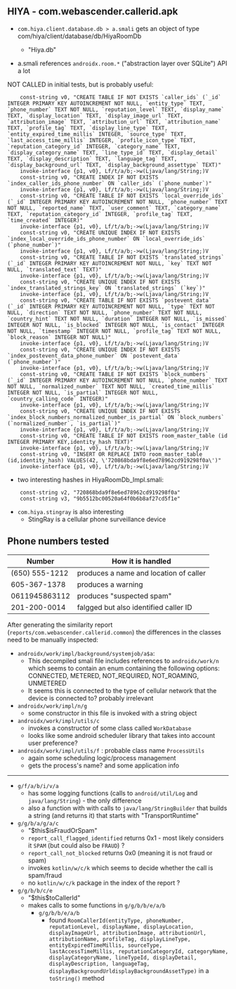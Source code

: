 ## HIYA - com.webascender.callerid.apk ##

- `com.hiya.client.database.db > a.smali` gets an object of type com/hiya/client/database/db/HiyaRoomDb
    * "Hiya.db"

- a.smali references `androidx.room.*` ("abstraction layer over SQLite") API a lot 

NOT CALLED in initial tests, but is probably useful:
```smali
    const-string v0, "CREATE TABLE IF NOT EXISTS `caller_ids` (`_id` INTEGER PRIMARY KEY AUTOINCREMENT NOT NULL, `entity_type` TEXT, `phone_number` TEXT NOT NULL, `reputation_level` TEXT, `display_name` TEXT, `display_location` TEXT, `display_image_url` TEXT, `attribution_image` TEXT, `attribution_url` TEXT, `attribution_name` TEXT, `profile_tag` TEXT, `display_line_type` TEXT, `entity_expired_time_millis` INTEGER, `source_type` TEXT, `last_access_time_millis` INTEGER, `profile_icon_type` TEXT, `reputation_category_id` INTEGER, `category_name` TEXT, `display_category_name` TEXT, `line_type_id` TEXT, `display_detail` TEXT, `display_description` TEXT, `language_tag` TEXT, `display_background_url` TEXT, `display_background_assettype` TEXT)"
	invoke-interface {p1, v0}, Lf/t/a/b;->w(Ljava/lang/String;)V
	const-string v0, "CREATE INDEX IF NOT EXISTS `index_caller_ids_phone_number` ON `caller_ids` (`phone_number`)"
	invoke-interface {p1, v0}, Lf/t/a/b;->w(Ljava/lang/String;)V
	const-string v0, "CREATE TABLE IF NOT EXISTS `local_override_ids` (`_id` INTEGER PRIMARY KEY AUTOINCREMENT NOT NULL, `phone_number` TEXT NOT NULL, `reported_name` TEXT, `user_comment` TEXT, `category_name` TEXT, `reputation_category_id` INTEGER, `profile_tag` TEXT, `time_created` INTEGER)"
	invoke-interface {p1, v0}, Lf/t/a/b;->w(Ljava/lang/String;)V
	const-string v0, "CREATE UNIQUE INDEX IF NOT EXISTS `index_local_override_ids_phone_number` ON `local_override_ids` (`phone_number`)"
	invoke-interface {p1, v0}, Lf/t/a/b;->w(Ljava/lang/String;)V
	const-string v0, "CREATE TABLE IF NOT EXISTS `translated_strings` (`_id` INTEGER PRIMARY KEY AUTOINCREMENT NOT NULL, `key` TEXT NOT NULL, `translated_text` TEXT)"
	invoke-interface {p1, v0}, Lf/t/a/b;->w(Ljava/lang/String;)V
	const-string v0, "CREATE UNIQUE INDEX IF NOT EXISTS `index_translated_strings_key` ON `translated_strings` (`key`)"
	invoke-interface {p1, v0}, Lf/t/a/b;->w(Ljava/lang/String;)V
	const-string v0, "CREATE TABLE IF NOT EXISTS `postevent_data` (`_id` INTEGER PRIMARY KEY AUTOINCREMENT NOT NULL, `type` TEXT NOT NULL, `direction` TEXT NOT NULL, `phone_number` TEXT NOT NULL, `country_hint` TEXT NOT NULL, `duration` INTEGER NOT NULL, `is_missed` INTEGER NOT NULL, `is_blocked` INTEGER NOT NULL, `is_contact` INTEGER NOT NULL, `timestamp` INTEGER NOT NULL, `profile_tag` TEXT NOT NULL, `block_reason` INTEGER NOT NULL)"
	invoke-interface {p1, v0}, Lf/t/a/b;->w(Ljava/lang/String;)V
	const-string v0, "CREATE UNIQUE INDEX IF NOT EXISTS `index_postevent_data_phone_number` ON `postevent_data` (`phone_number`)"
	invoke-interface {p1, v0}, Lf/t/a/b;->w(Ljava/lang/String;)V
	const-string v0, "CREATE TABLE IF NOT EXISTS `block_numbers` (`_id` INTEGER PRIMARY KEY AUTOINCREMENT NOT NULL, `phone_number` TEXT NOT NULL, `normalized_number` TEXT NOT NULL, `created_time_millis` INTEGER NOT NULL, `is_partial` INTEGER NOT NULL, `country_calling_code` INTEGER)"
	invoke-interface {p1, v0}, Lf/t/a/b;->w(Ljava/lang/String;)V
	const-string v0, "CREATE UNIQUE INDEX IF NOT EXISTS `index_block_numbers_normalized_number_is_partial` ON `block_numbers` (`normalized_number`, `is_partial`)"
	invoke-interface {p1, v0}, Lf/t/a/b;->w(Ljava/lang/String;)V
	const-string v0, "CREATE TABLE IF NOT EXISTS room_master_table (id INTEGER PRIMARY KEY,identity_hash TEXT)"
	invoke-interface {p1, v0}, Lf/t/a/b;->w(Ljava/lang/String;)V
	const-string v0, "INSERT OR REPLACE INTO room_master_table (id,identity_hash) VALUES(42, \'720868bda9f8e6ed78962cd919298f0a\')"
	invoke-interface {p1, v0}, Lf/t/a/b;->w(Ljava/lang/String;)V
```

- two interesting hashes in HiyaRoomDb_Impl.smali:
```smali
	const-string v2, "720868bda9f8e6ed78962cd919298f0a"
	const-string v3, "9b5512bc00520a64f0b6b8af27cd5f1e"
```

- `com.hiya.stingray` is also interesting
  - StingRay is a cellular phone surveillance device

## Phone numbers tested ##
| Number        | How it is handled        |
| ------------- | ------------------------ |
| (650) 555-1212| produces a name and location of caller |
| 605-367-1378  | produces a warning       |
| 0611945863112 | produces "suspected spam"|
| 201-200-0014  | falgged but also identified caller ID |

After generating the similarity report (`reports/com.webascender.callerid.common`) the differences in the classes need to be manually inspected:
  * `androidx/work/impl/background/systemjob/a$a`:
    * This decompiled smali file includes references to `androidx/work/n` which seems to contain an enum containing the following options: CONNECTED, METERED, NOT_REQUIRED, NOT_ROAMING, UNMETERED
    * It seems this is connected to the type of cellular network that the device is connected to? probably irrelevant
  * `androidx/work/impl/n/g`
    * some constructor in this file is invoked with a string object
  * `androidx/work/impl/utils/c`
    * invokes a constructor of some class called `WorkDatabase`
    * looks like some android scheduler library that takes into account user preference?
  * `androidx/work/impl/utils/f` : probable class name `ProcessUtils`
    * again some scheduling logic/process management
    * gets the process's name? and some application info
----
  * `g/f/a/b/i/v/a`
    * has some logging functions (calls to `android/util/Log` and `java/lang/String`) - the only difference
    * also a function with with calls to `java/lang/StringBuilder` that builds a string (and returns it) that starts with "TransportRuntime"
  * `g/g/b/a/g/a/c`
    * "\$this\$isFraudOrSpam"
    * `report_call_flagged_identified`  returns 0x1 - most likely considers it `SPAM` (but could also be `FRAUD`) ?
    * `report_call_not_blocked`			returns 0x0 (meaning it is not fraud or spam)
    * invokes `kotlin/w/c/k` which seems to decide whether the call is spam/fraud
    * no `kotlin/w/c/k` package in the index of the report ?
  * `g/g/b/b/c/e`
    * "\$this\$toCallerId"
    * makes calls to some functions in `g/g/b/b/e/a/b`
      * `g/g/b/b/e/a/b`
        * found `RoomCallerId(entityType, phoneNumber, reputationLevel, displayName, displayLocation, displayImageUrl, attributionImage, attributionUrl, attributionName, profileTag, displayLineType, entityExpiredTimeMillis, sourceType, lastAccessTimeMillis, reputationCategoryId, categoryName, displayCategoryName, lineTypeId, displayDetail, displayDescription, languageTag, displayBackgroundUrldisplayBackgroundAssetType)` in a `toString()` method